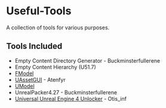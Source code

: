 # Useful-Tools
A collection of tools for various purposes.

## Tools Included
* Empty Content Directory Generator - Buckminsterfullerene
* Empty Content Hierarchy (U51.7)
* [FModel](https://fmodel.app)
* [UAssetGUI](https://github.com/atenfyr/UAssetGUI) - Atenfyr
* [UModel](https://www.gildor.org/en/projects/umodel)
* UnrealPacker4.27 - Buckminsterfullerene
* [Universal Unreal Engine 4 Unlocker](https://framedsc.com/GeneralGuides/universal_ue4_consoleunlocker.htm) - Otis_inf
